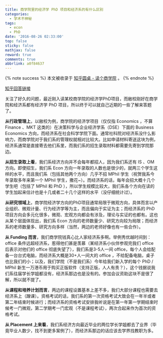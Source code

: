 ```yaml
---
title: 商学院里的经济学 PhD 项目和经济系的有什么区别
categories:
  - 学术不神秘
tags:
  - econ
  - PhD
date: '2016-08-26 02:33:00'
top: false
sticky: false
mathjax: false
reward: true
comments: true
abbrlink: a0f84637
---
```

{% note success %} 本文被收录于 [知乎圆桌 - 读个商学院](https://www.zhihu.com/roundtable/biz-school) 。 {% endnote %}

[知乎回答链接](https://www.zhihu.com/question/46344210/answer/118946681)

关注了好久的问题，最近刚入读某校商学院的经济学PhD项目，而敝校刚好在商学院和经济系都有经济学 PhD 项目，所以终于可以就自己近期的一些了解来答题了。

**从行政管理上**，以敝校为例，商学院的经济学项目（仅仅指 Economics ，不算 Finance 、MKT 这类的）在决策科学与企业经济学系（DSE）下面的 Business Economics 方向，而经济系在社会科学学院下面。通常社科院对经济系没什么影响力，而商学院对于我们系的管理权就相对比较大。比如申请材料寄送这块为例，经济系通常是直接寄去他们系里，而我们系的招生录取材料都需要先寄到学院那边。<!-- more -->

**从招生录取上看**，我们系经济方向并不会每年都招人，因为我们系还有 IS 、OM 方向。即使招生，我们系 Econ 方向一年录取的人数也是很少的，就两三个学生这样的水平，而且我们系（包括其他两个方向）几乎不招 MPhil 学生（祝贺我系今年录取多年来第一个 MPhil 学生，撒花~）。而经济系的话，每年会招大概十几个学生吧（包括了 MPhil 和 PhD ），所以学生规模比较大，我们系各个方向在读的学生加起来估计也是十几或者二十几个这样的水平（没仔细统计过）。

**从研究领域上**，商学院经济学方向的PhD项目通常局限于微观方向，具体而言以产业组织、微观计量、行为经济学等为主，而且偏向于实证为主；而经济系的 PhD 项目方向会多元化很多，微观、宏观方向都会有涉及，理论与实证的也都有。这也从某个层面体现出，我们系 Econ 方向的老师数量少、研究方向较为局限；而经济系的老师数量多、研究方向多样（当然，两边的老师好像也有一些合作）。

**从 Funding 而言**，我们商学院钱真心比人家经济系多啊。举例秀优越时间到：office 条件远超经济系，惹得他们甚是羡慕（某经济系小伙伴参观完我们 office 后表示对他们的 office 彻底失望了），我们系是3-5人一间 office，每个人会给配备一台台式电脑，而经济系大概是30+人一间大的 office ，不给配备电脑，桌子也比我们的小；以及，我们学院（不是我们系）今年给我们新入学的每个 PhD / MPhil 新生一万港币用于购买正版软件（支持正版，人人有责？），这个钱据说我们系往届学长学姐都没有，经济系那边也是没有的。参加会议资助这块不是很了解，所以就不提了。

**从课程和培养计划而言**，两边的课程设置基本上差不多，我们大部分课程也需要去经济系上（蹭课）。资格考试的话，我们系的第一次资格考试大致会在一年半或者第二年结束时候进行；而经济系的资格考试安排我听说是在第一年第一学期结束时候考一门微观，第二学期考一门宏观（不是课程考试），两次合起来作为首次的资格考试。

**从 Placement 上来看**，我们系经济方向最近毕业的两位学长学姐都去了业界（毕竟毕业人数少，找不到更多案例了），而经济系那边的话应该去学界找教职为多。
